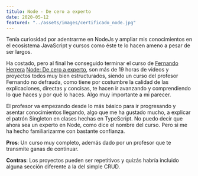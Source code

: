 ```yaml
---
titulo: Node - De cero a experto
date: 2020-05-12
featured: "../assets/images/certificado_node.jpg"
---
```

Tenía curiosidad por adentrarme en NodeJs y ampliar mis conocimientos en el ecosistema JavaScript y cursos como éste te lo hacen ameno a pesar de ser largos.

Ha costado, pero al final he conseguido terminar el curso de [Fernando Herrera](https://fernando-herrera.com/blog/) [Node: De cero a experto](https://www.udemy.com/course/node-de-cero-a-experto/), son más de 19 horas de videos y proyectos todos muy bien estructurados, siendo un curso del profesor Fernando no defrauda, como tiene por costumbre la calidad de las explicaciones, directas y concisas, te hacen ir avanzando y comprendiendo lo que haces y por qué lo haces. Algo muy importante a mi parecer.

El profesor va empezando desde lo más básico para ir progresando y asentar conocimientos llegando, algo que me ha gustado mucho, a explicar el patrón Singleton en clases hechas en TypeScript. No puedo decir que ahora sea un experto en Node, como dice el nombre del curso. Pero si me ha hecho familiarizarme con bastante confianza.


**Pros**:
Un curso muy completo, además dado por un profesor que te transmite ganas de continuar.

**Contras**:
Los proyectos pueden ser repetitivos y quizás habría incluido alguna sección diferente a la del simple CRUD.
